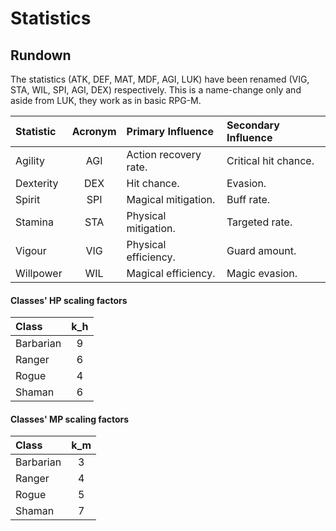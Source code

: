 # Statistics

## Rundown

The statistics (ATK, DEF, MAT, MDF, AGI, LUK) have been renamed (VIG, STA, WIL, SPI, AGI, DEX) respectively. This is a name-change only and aside from LUK, they work as in basic RPG-M.

| Statistic | Acronym |   Primary Influence   | Secondary Influence  |
|:----------|:-------:|:----------------------|:---------------------|
| Agility   |   AGI   | Action recovery rate. | Critical hit chance. |
| Dexterity |   DEX   | Hit chance.           | Evasion.             |
| Spirit    |   SPI   | Magical mitigation.   | Buff rate.           |
| Stamina   |   STA   | Physical mitigation.  | Targeted rate.       |
| Vigour    |   VIG   | Physical efficiency.  | Guard amount.        |
| Willpower |   WIL   | Magical efficiency.   | Magic evasion.       |

#### Classes' HP scaling factors

| Class   | k_h |
|:--------|:---:|
|Barbarian|  9  |
|Ranger   |  6  |
|Rogue    |  4  |
|Shaman   |  6  |

#### Classes' MP scaling factors

| Class   | k_m |
|:--------|:---:|
|Barbarian|  3  |
|Ranger   |  4  |
|Rogue    |  5  |
|Shaman   |  7  |
